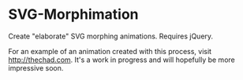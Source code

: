 # SVG-Morphimation
Create "elaborate" SVG morphing animations. Requires jQuery.

For an example of an animation created with this process, visit http://thechad.com. It's a work in progress and will hopefully be more impressive soon.